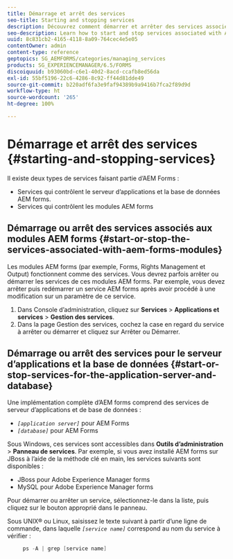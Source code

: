 ```yaml
---
title: Démarrage et arrêt des services
seo-title: Starting and stopping services
description: Découvrez comment démarrer et arrêter des services associés aux modules AEM Forms et au serveur d’applications et à la base de données.
seo-description: Learn how to start and stop services associated with AEM Forms modules and the application server and database.
uuid: 8c831cb2-4165-4118-8a09-764cec4e5e05
contentOwner: admin
content-type: reference
geptopics: SG_AEMFORMS/categories/managing_services
products: SG_EXPERIENCEMANAGER/6.5/FORMS
discoiquuid: b93060bd-c6e1-40d2-8acd-ccafb8ed56da
exl-id: 55bf5196-22c6-4286-8c92-ff44d81dde49
source-git-commit: b220adf6fa3e9faf94389b9a9416b7fca2f89d9d
workflow-type: ht
source-wordcount: '265'
ht-degree: 100%

---
```


# Démarrage et arrêt des services {#starting-and-stopping-services}

Il existe deux types de services faisant partie d’AEM Forms :

* Services qui contrôlent le serveur d’applications et la base de données AEM forms.
* Services qui contrôlent les modules AEM forms

## Démarrage ou arrêt des services associés aux modules AEM forms {#start-or-stop-the-services-associated-with-aem-forms-modules}

Les modules AEM forms (par exemple, Forms, Rights Management et Output) fonctionnent comme des services. Vous devrez parfois arrêter ou démarrer les services de ces modules AEM forms. Par exemple, vous devez arrêter puis redémarrer un service AEM forms après avoir procédé à une modification sur un paramètre de ce service.

1. Dans Console d’administration, cliquez sur **Services** > **Applications et services** > **Gestion des services**.
1. Dans la page Gestion des services, cochez la case en regard du service à arrêter ou démarrer et cliquez sur Arrêter ou Démarrer.

## Démarrage ou arrêt des services pour le serveur d’applications et la base de données {#start-or-stop-services-for-the-application-server-and-database}

Une implémentation complète d’AEM forms comprend des services de serveur d’applications et de base de données :

* *`[application server]`* pour AEM Forms
* *`[database]`* pour AEM Forms

Sous Windows, ces services sont accessibles dans **Outils d’administration** > **Panneau de services**. Par exemple, si vous avez installé AEM forms sur JBoss à l’aide de la méthode clé en main, les services suivants sont disponibles :

* JBoss pour Adobe Experience Manager forms
* MySQL pour Adobe Experience Manager forms

Pour démarrer ou arrêter un service, sélectionnez-le dans la liste, puis cliquez sur le bouton approprié dans le panneau.

Sous UNIX® ou Linux, saisissez le texte suivant à partir d’une ligne de commande, dans laquelle *`[service name]`* correspond au nom du service à vérifier :

```java
     ps -A | grep [service name]
```
